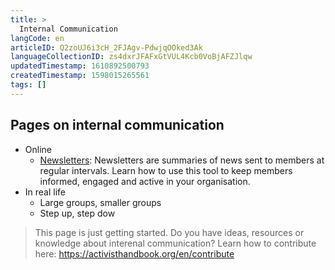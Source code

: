 ```yaml
---
title: >
  Internal Communication
langCode: en
articleID: Q2zoUJ6i3cH_2FJAgv-PdwjqOOked3Ak
languageCollectionID: zs4dxrJFAFxGtVUL4Kcb0VoBjAFZJlqw
updatedTimestamp: 1610892500793
createdTimestamp: 1598015265561
tags: []
---
```


## Pages on internal communication

-   Online
    -   [Newsletters](/organising/internal-communication/newsletters): Newsletters are summaries of news sent to members at regular intervals. Learn how to use this tool to keep members informed, engaged and active in your organisation.
-   In real life
    -   Large groups, smaller groups
    -   Step up, step dow

> This page is just getting started. Do you have ideas, resources or knowledge about interenal communication? Learn how to contribute here: https://activisthandbook.org/en/contribute